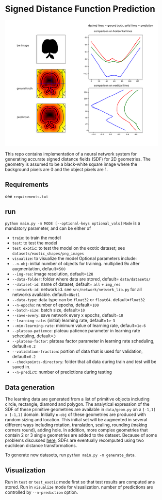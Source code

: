 # Signed Distance Function Prediction
![](apple.png)

This repo contains implementation of a neural network system for generating accurate signed distance fields (SDF) for 2D
 geometries. The geometry is assumed to be a black-white square image where the background pixels are 0 and the object
  pixels are 1. 

## Requirements
see `requirements.txt`

## run 
`python main.py -m MODE [--optional-keys optional_vals]`
`Mode` is a mandatory parameter, and can be either of 
 - `train`: to train the model 
 - `test`: to test the model
 - `test exotic`: to test the model on the exotic dataset; see `datasets/exotic_shapes/png_images` 
 - `visualize`: to visualize the model
Optional parameters include:
 - `--n-obj`: initial number of objects for training. multiplied 9x after augmentation, default=`500`
 - `--img-res`: image resolution, default=`128`
 - `--data-folder`: folder where data are stored, default= `data/datasets/`
 - `--dataset-id`: name of dataset, default= `all` + `img_res`
 - `--network-id`: network id. see `src/network/network_lib.py` for all networks available. default=`UNet1`
 - `--data-type`: data type can be `float32` or `float64`. default=`float32`
 - `--n-epochs`: number of epochs, default=`100`
 - `--batch-size`: batch size, default=`10`
 - `--save-every`: save network every x epochs, default=`10`
 - `--learning-rate`: (initial) learning rate, default=`1e-3`
 - `--min-learning-rate`: minimum value of learning rate, default=`1e-6` 
 - `--plateau-patience`: plateau patience parameter in learning rate scheduling, default=`3`
 - `--plateau-factor`: plateau factor parameter in learning rate scheduling, default=`0.2`
 - `--validation-fraction`: portion of data that is used for validation, default=`0.2`
 - `--checkpoints-directory`: folder that all data during train and test will be saved in.
 - `--n-predict`: number of predictions during testing


## Data generation  
The learning data are generated from a list of primitive objects including circle, rectangle, diamond
 and polygon. The analytical expression of the SDF of these primitive geometries are 
 available in `data/geom.py` on a `[-1,1] x [-1,1]` domain. 
 Initially `n-obj` of these geometries are produced with random sizing and location. 
 This initial set will be augmented in several different ways including rotation, translation, 
 scaling, rounding (making corners round), adding hole. 
 In addition, more complex geometries that contain 2 or 3 single geometries are added to the dataset. 
 Because of some problems discussed [here](https://www.iquilezles.org/www/articles/interiordistance/interiordistance.html), 
 SDFs are eventually recomputed using two euclidean distance transformations. 

 To generate new datasets, run `python main.py -m generate_data`. 

## Visualization
Run in `test` or `test_exotic` mode first so that test results are computed ans stored. 
Run in `visualize` mode for visualization. number of predictions are controlled by `--n-prediction` option.